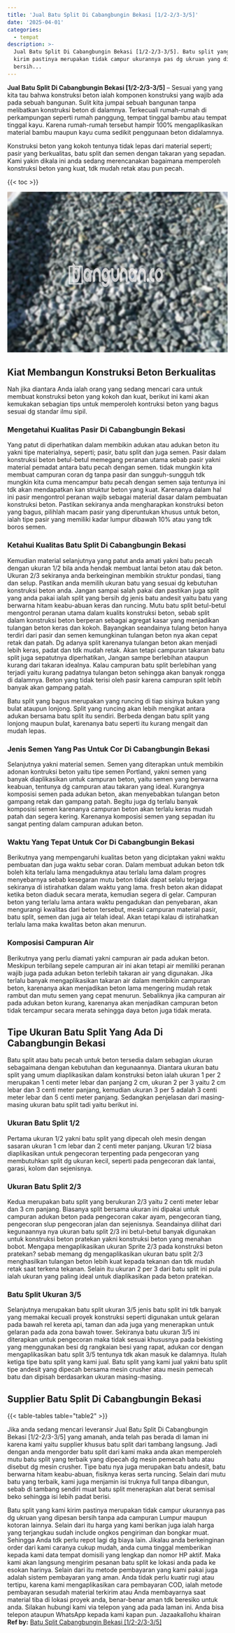 ```yaml
---
title: 'Jual Batu Split Di Cabangbungin Bekasi [1/2-2/3-3/5]'
date: '2025-04-01'
categories:
  - tempat
description: >-
  Jual Batu Split Di Cabangbungin Bekasi [1/2-2/3-3/5]. Batu split yang kami
  kirim pastinya merupakan tidak campur ukurannya pas dg ukruan yang dipesan
  bersih...
---
```


**Jual Batu Split Di Cabangbungin Bekasi \[1/2-2/3-3/5\]** – Sesuai yang yang kita tau bahwa konstruksi beton ialah komponen konstruksi yang wajib ada pada sebuah bangunan. Sulit kita jumpai sebuah bangunan tanpa melibatkan konstruksi beton di dalamnya. Terkecuali rumah-rumah di perkampungan seperti rumah panggung, tempat tinggal bambu atau tempat tinggal kayu. Karena rumah-rumah tersebut hampir 100% mengaplikasikan material bambu maupun kayu cuma sedikit penggunaan beton didalamnya.

Konstruksi beton yang kokoh tentunya tidak lepas dari material seperti; pasir yang berkualitas, batu split dan semen dengan takaran yang sepadan. Kami yakin dikala ini anda sedang merencanakan bagaimana memperoleh konstruksi beton yang kuat, tdk mudah retak atau pun pecah.

{{< toc >}}

![Jual Batu Split Di Cabangbungin Bekasi [1/2-2/3-3/5]](/images/jual-batu-split-12.png)

## Kiat Membangun Konstruksi Beton Berkualitas

Nah jika diantara Anda ialah orang yang sedang mencari cara untuk membuat konstruksi beton yang kokoh dan kuat, berikut ini kami akan kemukakan sebagian tips untuk memperoleh kontruksi beton yang bagus sesuai dg standar ilmu sipil.

### Mengetahui Kualitas Pasir Di Cabangbungin Bekasi

Yang patut di diperhatikan dalam membikin adukan atau adukan beton itu yakni tipe materialnya, seperti; pasir, batu split dan juga semen. Pasir dalam konstruksi beton betul-betul memegang peranan utama sebab pasir yakni material pemadat antara batu pecah dengan semen. tidak mungkin kita membuat campuran coran dg tanpa pasir dan sungguh-sungguh tdk mungkin kita cuma mencampur batu pecah dengan semen saja tentunya ini tdk akan mendapatkan kan struktur beton yang kuat. Karenanya dalam hal ini pasir mengontrol peranan wajib sebagai material dasar dalam pembuatan konstruksi beton. Pastikan sekiranya anda mengharapkan konstruksi beton yang bagus, pilihlah macam pasir yang diperuntukan khusus untuk beton, ialah tipe pasir yang memiliki kadar lumpur dibawah 10% atau yang tdk boros semen.

### Ketahui Kualitas Batu Split Di Cabangbungin Bekasi

Kemudian material selanjutnya yang patut anda amati yakni batu pecah dengan ukuran 1/2 bila anda hendak membuat lantai beton atau dak beton. Ukuran 2/3 sekiranya anda berkeinginan membikin struktur pondasi, tiang dan selup. Pastikan anda memilih ukuran batu yang sesuai dg kebutuhan konstruksi beton anda. Jangan sampai salah pakai dan pastikan juga split yang anda pakai ialah split yang bersih dg jenis batu andesit yaitu batu yang berwarna hitam keabu-abuan keras dan runcing. Mutu batu split betul-betul mengontrol peranan utama dalam kualits konstruksi beton, sebab split dalam konstruksi beton berperan sebagai agregat kasar yang menjadikan tulangan beton keras dan kokoh. Bayangkan seandainya tulang beton hanya terdiri dari pasir dan semen kemungkinan tulangan beton nya akan cepat retak dan patah. Dg adanya split karenanya tulangan beton akan menjadi lebih keras, padat dan tdk mudah retak. Akan tetapi campuran takaran batu split juga sepatutnya diperhatikan, Jangan sampe berlebihan ataupun kurang dari takaran idealnya. Kalau campuran batu split berlebihan yang terjadi yaitu kurang padatnya tulangan beton sehingga akan banyak rongga di dalamnya. Beton yang tidak terisi oleh pasir karena campuran split lebih banyak akan gampang patah.

Batu split yang bagus merupakan yang runcing di tiap sisinya bukan yang bulat ataupun lonjong. Split yang runcing akan lebih mengikat antara adukan bersama batu split itu sendiri. Berbeda dengan batu split yang lonjong maupun bulat, karenanya batu seperti itu kurang mengait dan mudah lepas.

### Jenis Semen Yang Pas Untuk Cor Di Cabangbungin Bekasi

Selanjutnya yakni material semen. Semen yang diterapkan untuk membikin adonan kontruksi beton yaitu tipe semen Portland, yakni semen yang banyak diaplikasikan untuk campuran beton, yaitu semen yang berwarna keabuan, tentunya dg campuran atau takaran yang ideal. Kurangnya komposisi semen pada adukan beton, akan menyebabkan tulangan beton gampang retak dan gampang patah. Begitu juga dg terlalu banyak komposisi semen karenanya campuran beton akan terlalu keras mudah patah dan segera kering. Karenanya komposisi semen yang sepadan itu sangat penting dalam campuran adukan beton.

### Waktu Yang Tepat Untuk Cor Di Cabangbungin Bekasi

Berikutnya yang mempengaruhi kualitas beton yang diciptakan yakni waktu pembuatan dan juga waktu sebar coran. Dalam membuat adukan beton tdk boleh kita terlalu lama mengaduknya atau terlalu lama dalam progres menyebarnya sebab kesegaran mutu beton tidak dapat selalu terjaga sekiranya di istirahatkan dalam waktu yang lama. fresh beton akan didapat ketika beton diaduk secara merata, kemudian segera di gelar. Campuran beton yang terlalu lama antara waktu pengadukan dan penyebaran, akan mengurangi kwalitas dari beton tersebut, meski campuran material pasir, batu split, semen dan juga air telah ideal. Akan tetapi kalau di istirahatkan terlalu lama maka kwalitas beton akan menurun.

### Komposisi Campuran Air

Berikutnya yang perlu diamati yakni campuran air pada adukan beton. Meskipun terbilang sepele campuran air ini akan tetapi air memiliki peranan wajib juga pada adukan beton terlebih takaran air yang digunakan. Jika terlalu banyak mengaplikasikan takaran air dalam membikin campuran beton, karenanya akan menjadikan beton lama mengering mudah retak rambut dan mutu semen yang cepat menurun. Sebaliknya jika campuran air pada adukan beton kurang, karenanya akan menjadikan campuran beton tidak tercampur secara merata sehingga daya beton juga tidak merata.

## Tipe Ukuran Batu Split Yang Ada Di Cabangbungin Bekasi

Batu split atau batu pecah untuk beton tersedia dalam sebagian ukuran sebagaimana dengan kebutuhan dan kegunaannya. Diantara ukuran batu split yang umum diaplikasikan dalam konstruksi beton ialah ukuran 1 per 2 merupakan 1 centi meter lebar dan panjang 2 cm, ukuran 2 per 3 yaitu 2 cm lebar dan 3 centi meter panjang, kemudian ukuran 3 per 5 adalah 3 centi meter lebar dan 5 centi meter panjang. Sedangkan penjelasan dari masing-masing ukuran batu split tadi yaitu berikut ini.

### Ukuran Batu Split 1/2

Pertama ukuran 1/2 yakni batu split yang dipecah oleh mesin dengan sasaran ukuran 1 cm lebar dan 2 centi meter panjang. Ukuran 1/2 biasa diaplikasikan untuk pengecoran terpenting pada pengecoran yang membutuhkan split dg ukuran kecil, seperti pada pengecoran dak lantai, garasi, kolom dan sejenisnya.

### Ukuran Batu Split 2/3

Kedua merupakan batu split yang berukuran 2/3 yaitu 2 centi meter lebar dan 3 cm panjang. Biasanya split bersama ukuran ini dipakai untuk campuran adukan beton pada pengecoran cakar ayam, pengecoran tiang, pengecoran slup pengecoran jalan dan sejenisnya. Seandainya dilihat dari kegunaannya nya ukuran batu split 2/3 ini betul-betul banyak digunakan untuk konstruksi beton pratekan yakni konstruksi beton yang menahan bobot. Mengapa mengaplikasikan ukuran Sprite 2/3 pada konstruksi beton pratekan? sebab memang dg mengaplikasikan ukuran batu split 2/3 menghasilkan tulangan beton lebih kuat kepada tekanan dan tdk mudah retak saat terkena tekanan. Selain itu ukuran 2 per 3 dari batu split ini pula ialah ukuran yang paling ideal untuk diaplikasikan pada beton pratekan.

### Batu Split Ukuran 3/5

Selanjutnya merupakan batu split ukuran 3/5 jenis batu split ini tdk banyak yang memakai kecuali proyek konstruksi seperti digunakan untuk gelaran pada bawah rel kereta api, taman dan ada juga yang menerapkan untuk gelaran pada ada zona bawah tower. Sekiranya batu ukuran 3/5 ini diterapkan untuk pengecoran maka tidak sesuai khususnya pada bekisting yang menggunakan besi dg rangkaian besi yang rapat, adukan cor dengan mengaplikasikan batu split 3/5 tentunya tdk akan masuk ke dalamnya. Itulah ketiga tipe batu split yang kami jual. Batu split yang kami jual yakni batu split tipe andesit yang dipecah bersama mesin crusher atau mesin pemecah batu dan dipisah berdasarkan ukuran masing-masing.

## Supplier Batu Split Di Cabangbungin Bekasi

{{< table-tables table="table2" >}}

Jika anda sedang mencari leveransir Jual Batu Split Di Cabangbungin Bekasi \[1/2-2/3-3/5\] yang amanah, anda telah pas berada di laman ini karena kami yaitu supplier khusus batu split dari tambang langsung. Jadi dengan anda mengorder batu split dari kami maka anda akan memperoleh mutu batu split yang terbaik yang dipecah dg mesin pemecah batu atau disebut dg mesin crusher. Tipe batu nya juga merupakan batu andesit, batu berwarna hitam keabu-abuan, fisiknya keras serta runcing. Selain dari mutu batu yang terbaik, kami juga menjamin isi truknya full tanpa dibangun, sebab di tambang sendiri muat batu split menerapkan alat berat semisal beko sehingga isi lebih padat berisi.

Batu split yang kami kirim pastinya merupakan tidak campur ukurannya pas dg ukruan yang dipesan bersih tanpa ada campuran Lumpur maupun kotoran lainnya. Selain dari itu harga yang kami berikan juga ialah harga yang terjangkau sudah include ongkos pengiriman dan bongkar muat. Sehingga Anda tdk perlu repot lagi dg biaya lain. Jikalau anda berkeinginan order dari kami caranya cukup mudah, anda cuma tinggal memberikan kepada kami data tempat domisili yang lengkap dan nomor HP aktif. Maka kami akan langsung mengirim pesanan batu split ke lokasi anda pada ke esokan harinya. Selain dari itu metode pembayaran yang kami pakai juga adalah sistem pembayaran yang aman. Anda tidak perlu kuatir rugi atau tertipu, karena kami mengaplikasikan cara pembayaran COD, ialah metode pembayaran sesudah material terkirim atau Anda membayarnya saat material tiba di lokasi proyek anda, benar-benar aman tdk beresiko untuk anda. Silakan hubungi kami via telepon yang ada pada laman ini. Anda bisa telepon ataupun WhatsApp kepada kami kapan pun. Jazaakallohu khairan
**Ref by:** [Batu Split Cabangbungin Bekasi [1/2-2/3-3/5]](https://id.wikipedia.org/wiki/Batu)

